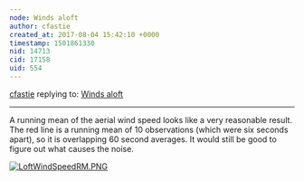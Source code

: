 ```yaml
---
node: Winds aloft
author: cfastie
created_at: 2017-08-04 15:42:10 +0000
timestamp: 1501861330
nid: 14713
cid: 17158
uid: 554
---
```




[cfastie](../profile/cfastie) replying to: [Winds aloft](../notes/cfastie/08-03-2017/winds-aloft)

----
A running mean of the aerial wind speed looks like a very reasonable result. The red line is a running mean of 10 observations (which were six seconds apart), so it is overlapping 60 second averages. It would still be good to figure out what causes the noise.

[![LoftWindSpeedRM.PNG](https://publiclab.org/system/images/photos/000/021/291/large/LoftWindSpeedRM.PNG)](https://publiclab.org/system/images/photos/000/021/291/original/LoftWindSpeedRM.PNG)

